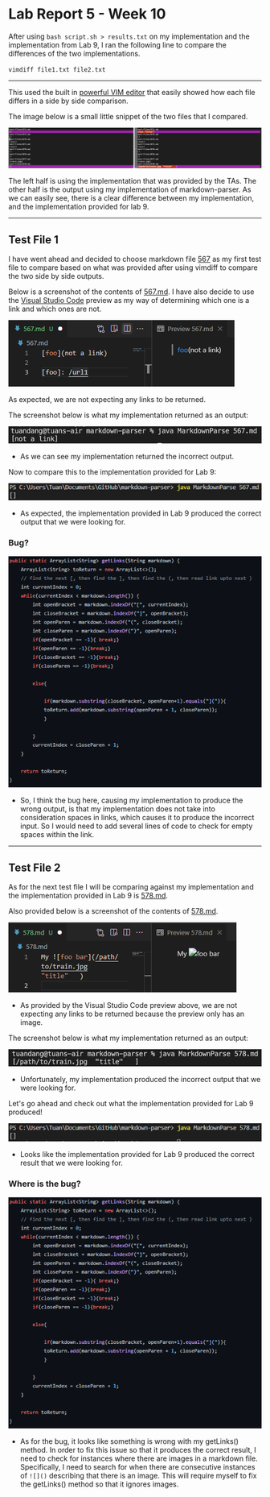 # **Lab Report 5 - Week 10**

After using `bash script.sh > results.txt` on my implementation and the implementation from Lab 9, I ran the following line to compare the differences of the two implementations.

`vimdiff file1.txt file2.txt`
___ 
This used the built in [powerful VIM editor](https://www.vim.org/) that easily showed how each file differs in a side by side comparison.

The image below is a small little snippet of the two files that I compared. 

![Image](/Images/vimdiff.png)

The left half is using the implementation that was provided by the TAs. The other half is the output using my implementation of markdown-parser. As we can easily see, there is a clear difference between my implementation, and the implementation provided for lab 9.
___
## **Test File 1** 

I have went ahead and decided to choose markdown file [567](https://github.com/TuannDang/markdown-parser/blob/main/test-files/567.md) as my first test file to compare based on what was provided after using vimdiff to compare the two side by side outputs. 

Below is a screenshot of the contents of [567.md](https://github.com/TuannDang/markdown-parser/blob/main/test-files/567.md). I have also decide to use the [Visual Studio Code](https://code.visualstudio.com/) preview as my way of determining which one is a link and which ones are not. 

![Image](/Images/567mdcontents.png)

As expected, we are not expecting any links to be returned. 

The screenshot below is what my implementation returned as an output: 

![Image](/Images/MyImplementation567ResultMD.png)

- As we can see my implementation returned the incorrect output. 

Now to compare this to the implementation provided for Lab 9:

![Image](/Images/Lab9-567MDResult.png)

- As expected, the implementation provided in Lab 9 produced the correct output that we were looking for. 

### **Bug?**
![Image](/Images/CodeChangeMyImplementation.PNG)

- So, I think the bug here, causing my implementation to produce the wrong output, is that my implementation does not take into consideration spaces in links, which causes it to produce the incorrect input. So I would need to add several lines of code to check for empty spaces within the link. 

___
## **Test File 2**
As for the next test file I will be comparing against my implementation and the implementation provided in Lab 9 is [578.md](https://github.com/TuannDang/markdown-parser/blob/main/test-files/578.md).

Also provided below is a screenshot of the contents of [578.md](https://github.com/TuannDang/markdown-parser/blob/main/test-files/578.md). 

![Image](/Images/578mdcontents.png)

- As provided by the Visual Studio Code preview above, we are not expecting any links to be returned because the preview only has an image. 

The screenshot below is what my implementation returned as an output: 

![Image](/Images/MyImplementation578ResultMD.png)

- Unfortunately, my implementation produced the incorrect output that we were looking for. 

Let's go ahead and check out what the implementation provided for Lab 9 produced! 

![Image](/Images/Lab9-578MDResult.png)

- Looks like the implementation provided for Lab 9 produced the correct result that we were looking for. 

### **Where is the bug?**
![Image](/Images/CodeChangeMyImplementation.PNG)
- As for the bug, it looks like something is wrong with my getLinks() method. In order to fix this issue so that it produces the correct result, I need to check for instances where there are images in a markdown file. Specifically, I need to search for when there are consecutive instances of `![]()` describing that there is an image. This will require myself to fix the getLinks() method so that it ignores images. 
